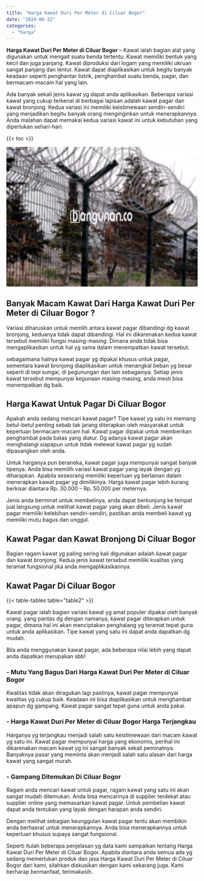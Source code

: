 ```yaml
---
title: "Harga Kawat Duri Per Meter di Ciluar Bogor"
date: "2024-06-22"
categories: 
  - "harga"
---
```


**Harga Kawat Duri Per Meter di Ciluar Bogor** – Kawat ialah bagian alat yang digunakan untuk mengait suatu benda tertentu. Kawat memiliki bentuk yang kecil dan juga panjang. Kawat diproduksi dari logam yang memiliki ukruan sangat panjang dan lentur. Kawat dapat diaplikasikan untuk begitu banyak keadaan seperti penghantar listrik, penghambat suatu benda, pagar, dan bermacam-macam hal yang lain.

Ada banyak sekali jenis kawat yg dapat anda aplikasikan. Beberapa variasi kawat yang cukup terkenal di berbagai lapisan adalah kawat pagar dan kawat bronjong. Kedua variasi ini memiliki keistimewaan sendiri-sendiri yang menjadikan begitu banyak orang menginginkan untuk menerapkannya. Anda malahan dapat memakai kedua variasi kawat ini untuk kebutuhan yang diperlukan sehari-hari.

{{< toc >}}

![Harga Kawat Duri Per Meter di Ciluar Bogor](/images/jual-kawat-murah37.png)

## Banyak Macam Kawat Dari Harga Kawat Duri Per Meter di Ciluar Bogor ?

Variasi diharuskan untuk memlih antara kawat pagar dibandingi dg kawat bronjong, keduanya tidak dapat dibandingi. Hal ini dikarenakan kedua kawat tersebut memiliki fungsi masing-masing. Dimana anda tidak bisa mengaplikasikan untuk hal yg sama dalam menempatkan kawat tersebut.

sebagaimana halnya kawat pagar yg dipakai khusus untuk pagar, sementara kawat bronjong diaplikasikan untuk menangkal beban yg besar seperti di tepi sungai, di pegunungan dan lain sebagainya. Setiap jenis kawat tersebut mempunyai kegunaan masing-masing, anda mesti bisa menempatkan dg baik.

## Harga Kawat Untuk Pagar Di Ciluar Bogor

Apakah anda sedang mencari kawat pagar? Tipe kawat yg satu ini memang betul-betul penting sebab tak jarang diterapkan oleh masyarakat untuk keperluan bermacam-macam hal. Kawat pagar dipakai untuk memberikan penghambat pada batas yang diatur. Dg adanya kawat pagar akan menghalangi siapapun untuk tidak melewat kawat pagar yg sudah dipasangkan oleh anda.

Untuk harganya pun beraneka, kawat pagar juga mempunyai sangat banyak tipenya. Anda bisa memilih variasi kawat pagar yang layak dengan yg diharapkan. Apabila seseorang memiliki keperluan yg berlainan dalam menerapkan kawat pagar yg dimilikinya. Harga kawat pagar lebih kurang berkisar diantara Rp. 30.000 – Rp. 50.000 per meternya.

Jenis anda berminat untuk membelinya, anda dapat berkunjung ke tempat jual langsung untuk melihat kawat pagar yang akan dibeli. Jenis kawat pagar memiliki kelebihan sendiri-sendiri, pastikan anda membeli kawat yg memiliki mutu bagus dan unggul.

## Kawat Pagar dan Kawat Bronjong Di Ciluar Bogor

Bagian ragam kawat yg paling sering kali digunakan adalah kawat pagar dan kawat bronjong. Kedua jenis kawat tersebut memiliki kualitas yang teramat fungsional jika anda mengaplikasikannya.

## Kawat Pagar Di Ciluar Bogor

{{< table-tables table="table2" >}}

Kawat pagar ialah bagian variasi kawat yg amat populer dipakai oleh banyak orang. yang pantas dg dengan namanya, kawat pagar diterapkan untuk pagar, dimana hal ini akan menciptakan penghalang yg teramat tepat guna untuk anda aplikasikan. Tipe kawat yang satu ini dapat anda dapatkan dg mudah.

Bila anda menggunakan kawat pagar, ada beberapa nilai lebih yang dapat anda dapatkan merupakan sbb!

### \- Mutu Yang Bagus Dari Harga Kawat Duri Per Meter di Ciluar Bogor

Kwalitas tidak akan diragukan lagi pastinya, kawat pagar mempunyai kwalitas yg cukup baik. Keadaan ini bisa diaplikasikan untuk menghambat apapun dg gampang. Kawat pagar sangat tepat guna untuk anda pakai.

### \- Harga Kawat Duri Per Meter di Ciluar Bogor Harga Terjangkau

Harganya yg terjangkau menjadi salah satu keistimewaan dari macam kawat yg satu ini. Kawat pagar mempunyai harga yang ekonomis, perihal ini dikarenakan macam kawat yg ini sangat banyak sekali peminatnya. Banyaknya pasar yang meminta akan menjadi salah satu alasan dari harga kawat yang sangat murah.

### \- Gampang Ditemukan Di Ciluar Bogor

Ragam anda mencari kawat untuk pagar, ragam kawat yang satu ini akan sangat mudah ditemukan. Anda bisa mencarinya di supplier terdekat atau supplier online yang memasarkan kawat pagar. Untuk pembelian kawat dapat anda tentukan yang layak dengan harapan anda sendiri.

Dengan melihat sebagian keunggulan kawat pagar tentu akan membikin anda berhasrat untuk menerapkannya. Anda bisa menerapkannya untuk keperluan khusus supaya sangat fungsional.

Seperti itulah beberapa penjelasan yg data kami sampaikan tentang Harga Kawat Duri Per Meter di Ciluar Bogor. Apabila diantara anda semua ada yg sedang memerlukan produk dan jasa Harga Kawat Duri Per Meter di Ciluar Bogor dari kami, silahkan diskusikan dengan kami sekarang juga. Kami berharap bermanfaat, terimakasih.
